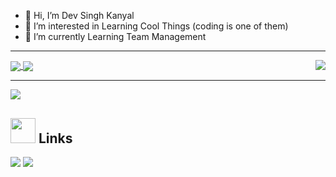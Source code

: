 - 👋 Hi, I’m Dev Singh Kanyal
- 👀 I’m interested in Learning Cool Things (coding is one of them)
- 🌱 I’m currently Learning Team Management
<hr>
<a href="https://github.com/ryo-ma/github-profile-trophy">
  <img src="https://github-profile-trophy.vercel.app/?username=Mr-Dev-S-K&no-frame=true&no-bg=true&theme=dark_lover&margin-w=15&row=1" align="right">
</a>
<!--[![trophy](https://github-profile-trophy.vercel.app/?username=Mr-Dev-S-K&no-frame=true&no-bg=true&theme=dark_lover&margin-w=15)](https://github.com/ryo-ma/github-profile-trophy)
&no-frame=true&no-bg=true
flat
onedark
gruvbox
dracula
monokai
chalk
nord
alduin
darkhub
juicyfresh
buddhism
oldie
radical
onestar
discord
algolia
gitdimmed
tokyonight
matrix
apprentice
dark_dimmed
dark_lover
-->

<!--[![Anurag's GitHub stats](https://github-readme-stats.vercel.app/api?username=Mr-Dev-S-K)](https://github.com/anuraghazra/github-readme-stats)-->
<!--  &hide=stars,commits,prs,issues,contribs
      &theme=dark, radical, merko, gruvbox, tokyonight, onedark, cobalt, synthwave, highcontrast, dracula, flag-india, vue, buefy
![Anurag's GitHub stats](https://github-readme-stats.vercel.app/api?username=Mr-Dev-S-K&hide=contribs,prs,issues&count_private=true&show_icons=true&theme=buefy&border_radius=25)
#### Common Options:
- `title_color` - Card's title color _(hex color)_
- `text_color` - Body text color _(hex color)_
- `icon_color` - Icons color if available _(hex color)_
- `border_color` - Card's border color _(hex color)_. (Does not apply when `hide_border` is enabled)
- `bg_color` - Card's background color _(hex color)_ **or** a gradient in the form of _angle,start,end_
- `hide_border` - Hides the card's border _(boolean)_
- `theme` - name of the theme, choose from [all available themes](./themes/README.md)
- `cache_seconds` - set the cache header manually _(min: 1800, max: 86400)_
- `locale` - set the language in the card _(e.g. cn, de, es, etc.)_
- `border_radius` - Corner rounding on the card_ 
-->
<a href="https://github.com/anuraghazra/github-readme-stats">
  <img align="center" src="https://github-readme-stats.vercel.app/api?username=Mr-Dev-S-K&hide=contribs,prs,issues&count_private=true&show_icons=true&theme=buefy&border_radius=25">
</a>
<!--[![willianrod's wakatime stats](https://github-readme-stats.vercel.app/api/wakatime?username=DevSK&border_radius=25)](https://github.com/anuraghazra/github-readme-stats)-->

<a href="https://github.com/anuraghazra/github-readme-stats">
  <img align="center" src="https://github-readme-stats.vercel.app/api/wakatime?username=DevSK&theme=buefy&border_radius=25">
</a>
<!--[![willianrod's wakatime stats](https://github-readme-stats.vercel.app/api/wakatime?username=DevSK&border_radius=25)](https://github.com/anuraghazra/github-readme-stats)-->
<hr>
<a href="https://github.com/anuraghazra/github-readme-stats">
  <img align="middle" src="https://github-readme-stats.vercel.app/api/top-langs/?username=Mr-Dev-S-K&border_radius=0&theme=buefy">
</a>
<!--[![Top Langs](https://github-readme-stats.vercel.app/api/top-langs/?username=Mr-Dev-S-K&border_radius=25)](https://github.com/anuraghazra/github-readme-stats)-->
<!-- [![Top Langs](https://github-readme-stats.vercel.app/api/top-langs/?username=anuraghazra&layout=compact)](https://github.com/anuraghazra/github-readme-stats) 
    [![Top Langs](https://github-readme-stats.vercel.app/api/top-langs/?username=anuraghazra&langs_count=8)](https://github.com/anuraghazra/github-readme-stats)
-->

<!--[![Readme Card](https://github-readme-stats.vercel.app/api/pin/?username=Mr-Dev-S-K&repo=HomePage&border_radius=25)](https://github.com/anuraghazra/github-readme-stats)-->
<!-- <a href="https://github.com/anuraghazra/github-readme-stats">
  <img align="center" src="https://github-readme-stats.vercel.app/api/pin/?username=Mr-Dev-S-K&repo=HomePage&border_radius=25" />
</a>
<a href="https://github.com/anuraghazra/github-readme-stats">
  <img align="center" src="https://github-readme-stats.vercel.app/api/pin/?username=anuraghazra&repo=github-readme-stats" />
</a>
<a href="https://github.com/anuraghazra/convoychat">
  <img align="center" src="https://github-readme-stats.vercel.app/api/pin/?username=anuraghazra&repo=convoychat" />
</a>
-->

## <img height="40" src="https://raw.githubusercontent.com/innng/innng/master/assets/kyubey.gif"/> Links
[![](https://img.shields.io/badge/-linkedin-0073B1?style=flat-square)](http://linkedin.com/in/dev-s-742a73118)
[![](https://img.shields.io/badge/-twitter-1C9CEA?style=flat-square)](https://twitter.com/dev_kanyal)
<!--[![](https://img.shields.io/badge/-resume-332B40?style=flat-square)](https://resume.io/r/zUDFmwciy)
[![](https://img.shields.io/badge/-badges-2D4E00?style=flat-square)](https://www.youracclaim.com/users/ingridrosselis/badges)-->
